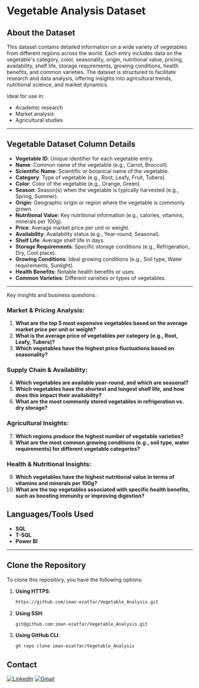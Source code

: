 # Vegetable Analysis Dataset

## About the Dataset
This dataset contains detailed information on a wide variety of vegetables from different regions across the world. Each entry includes data on the vegetable's category, color, seasonality, origin, nutritional value, pricing, availability, shelf life, storage requirements, growing conditions, health benefits, and common varieties. The dataset is structured to facilitate research and data analysis, offering insights into agricultural trends, nutritional science, and market dynamics.  

Ideal for use in:
- Academic research  
- Market analysis  
- Agricultural studies  

---

## **Vegetable Dataset Column Details**  

- **Vegetable ID**: Unique identifier for each vegetable entry.  
- **Name**: Common name of the vegetable (e.g., Carrot, Broccoli).  
- **Scientific Name**: Scientific or botanical name of the vegetable.  
- **Category**: Type of vegetable (e.g., Root, Leafy, Fruit, Tubers).  
- **Color**: Color of the vegetable (e.g., Orange, Green).  
- **Season**: Season(s) when the vegetable is typically harvested (e.g., Spring, Summer).  
- **Origin**: Geographic origin or region where the vegetable is commonly grown.  
- **Nutritional Value**: Key nutritional information (e.g., calories, vitamins, minerals per 100g).  
- **Price**: Average market price per unit or weight.  
- **Availability**: Availability status (e.g., Year-round, Seasonal).  
- **Shelf Life**: Average shelf life in days.  
- **Storage Requirements**: Specific storage conditions (e.g., Refrigeration, Dry, Cool place).  
- **Growing Conditions**: Ideal growing conditions (e.g., Soil type, Water requirements, Sunlight).  
- **Health Benefits**: Notable health benefits or uses.  
- **Common Varieties**: Different varieties or types of vegetables.  

---

Key insights and business questions :

### **Market & Pricing Analysis:**  
1. **What are the top 5 most expensive vegetables based on the average market price per unit or weight?**  
2. **What is the average price of vegetables per category (e.g., Root, Leafy, Tubers)?**  
3. **Which vegetables have the highest price fluctuations based on seasonality?**  

### **Supply Chain & Availability:**  
4. **Which vegetables are available year-round, and which are seasonal?**  
5. **Which vegetables have the shortest and longest shelf life, and how does this impact their availability?**  
6. **What are the most commonly stored vegetables in refrigeration vs. dry storage?**  

### **Agricultural Insights:**  
7. **Which regions produce the highest number of vegetable varieties?**  
8. **What are the most common growing conditions (e.g., soil type, water requirements) for different vegetable categories?**  

### **Health & Nutritional Insights:**  
9. **Which vegetables have the highest nutritional value in terms of vitamins and minerals per 100g?**  
10. **What are the top vegetables associated with specific health benefits, such as boosting immunity or improving digestion?**  


## **Languages/Tools Used**  
- **SQL**  
- **T-SQL**  
- **Power BI**  

---

## **Clone the Repository**  

To clone this repository, you have the following options:  

1. **Using HTTPS**:
    ```bash
    https://github.com/iman-ezatfar/Vegetable_Analysis.git
   ```

2. **Using SSH**:
    ```bash
    git@github.com:iman-ezatfar/Vegetable_Analysis.git
   ```

3. **Using GitHub CLI**:
    ```bash
    gh repo clone iman-ezatfar/Vegetable_Analysis
   ```

## Contact

<a href="https://www.linkedin.com/in/imanezatfar"><img src="https://img.icons8.com/color/48/000000/linkedin.png" alt="LinkedIn"/></a>
<a href="mailto:iman.ezatfar89@gmail.com"><img src="https://img.icons8.com/color/48/000000/gmail.png" alt="Gmail"/></a>
